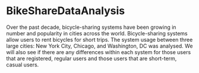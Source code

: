 # BikeShareDataAnalysis
Over the past decade, bicycle-sharing systems have been growing in number and popularity in cities across the world. Bicycle-sharing systems allow users to rent bicycles for short trips. The system usage between three large cities: New York City, Chicago, and Washington, DC was analysed. We will also see if there are any differences within each system for those users that are registered, regular users and those users that are short-term, casual users.
